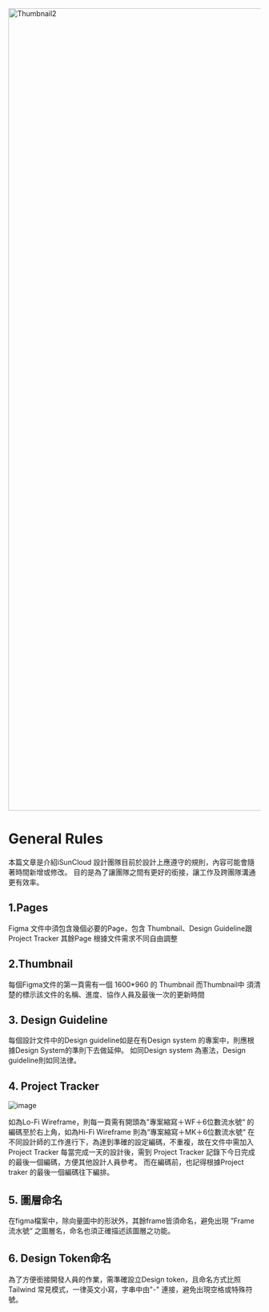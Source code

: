 
<img width="1600" alt="Thumbnail2" src="https://github.com/CAFECA-IO/KnowledgeManagement/assets/98379087/efecd395-d649-4d62-99ca-48e596f774aa">

# General Rules

本篇文章是介紹iSunCloud 設計團隊目前於設計上應遵守的規則，內容可能會隨著時間新增或修改。
目的是為了讓團隊之間有更好的銜接，讓工作及跨團隊溝通更有效率。

## 1.Pages

Figma 文件中須包含幾個必要的Page，包含 Thumbnail、Design Guideline跟Project Tracker
其餘Page 根據文件需求不同自由調整

## 2.Thumbnail

每個Figma文件的第一頁需有一個 1600*960 的 Thumbnail
而Thumbnail中 須清楚的標示該文件的名稱、進度、協作人員及最後一次的更新時間

## 3. Design Guideline

每個設計文件中的Design guideline如是在有Design system 的專案中，則應根據Design System的準則下去做延伸。
如同Design system 為憲法，Design guideline則如同法律。

## 4. Project Tracker
![image](https://github.com/CAFECA-IO/KnowledgeManagement/assets/98379087/34df5c64-6876-4b1f-b0ea-bb7239915c4f)

如為Lo-Fi Wireframe，則每一頁需有開頭為"專案縮寫＋WF＋6位數流水號“ 的編碼至於右上角，如為Hi-Fi Wireframe 則為“專案縮寫＋MK＋6位數流水號“
在不同設計師的工作進行下，為達到準確的設定編碼，不重複，故在文件中需加入 Project Tracker
每當完成一天的設計後，需到 Project Tracker 記錄下今日完成的最後一個編碼，方便其他設計人員參考。
而在編碼前，也記得根據Project traker 的最後一個編碼往下編排。


## 5. 圖層命名

在figma檔案中，除向量圖中的形狀外，其餘frame皆須命名，避免出現 ”Frame流水號“ 之圖層名，命名也須正確描述該圖層之功能。

## 6. Design Token命名

為了方便銜接開發人員的作業，需準確設立Design token，且命名方式比照 Tailwind 常見模式，一律英文小寫，字串中由"-" 連接，避免出現空格或特殊符號。
